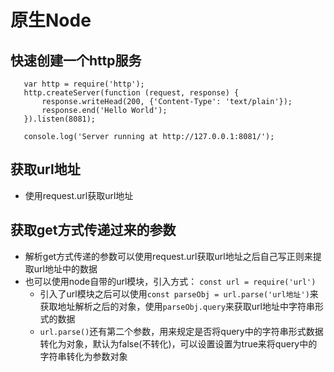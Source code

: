 # 原生Node
 ## 快速创建一个http服务
 ~~~node
    var http = require('http');
    http.createServer(function (request, response) {
        response.writeHead(200, {'Content-Type': 'text/plain'});
        response.end('Hello World');
    }).listen(8081);

    console.log('Server running at http://127.0.0.1:8081/');
 ~~~
 ## 获取url地址
 - 使用request.url获取url地址
 ## 获取get方式传递过来的参数
 - 解析get方式传递的参数可以使用request.url获取url地址之后自己写正则来提取url地址中的数据
 - 也可以使用node自带的url模块，引入方式：
    `const url = require('url')`
    * 引入了url模块之后可以使用`const parseObj = url.parse('url地址')`来获取地址解析之后的对象，使用`parseObj.query`来获取url地址中字符串形式的数据
    * `url.parse()`还有第二个参数，用来规定是否将query中的字符串形式数据转化为对象，默认为false(不转化)，可以设置设置为true来将query中的字符串转化为参数对象